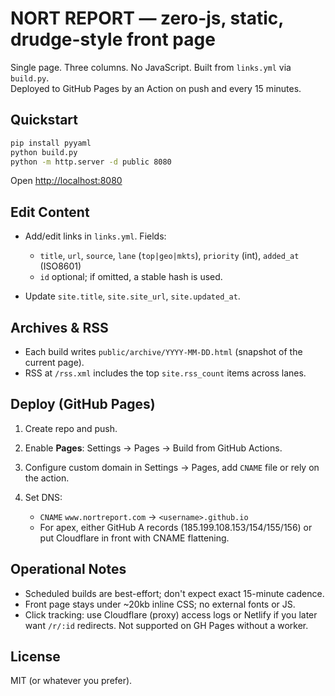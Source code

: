 # NORT REPORT — zero-js, static, drudge-style front page

Single page. Three columns. No JavaScript. Built from `links.yml` via `build.py`.  
Deployed to GitHub Pages by an Action on push and every 15 minutes.

## Quickstart
```bash
pip install pyyaml
python build.py
python -m http.server -d public 8080
```

Open [http://localhost:8080](http://localhost:8080)

## Edit Content

* Add/edit links in `links.yml`. Fields:

  * `title`, `url`, `source`, `lane` (`top|geo|mkts`), `priority` (int), `added_at` (ISO8601)
  * `id` optional; if omitted, a stable hash is used.
* Update `site.title`, `site.site_url`, `site.updated_at`.

## Archives & RSS

* Each build writes `public/archive/YYYY-MM-DD.html` (snapshot of the current page).
* RSS at `/rss.xml` includes the top `site.rss_count` items across lanes.

## Deploy (GitHub Pages)

1. Create repo and push.
2. Enable **Pages**: Settings → Pages → Build from GitHub Actions.
3. Configure custom domain in Settings → Pages, add `CNAME` file or rely on the action.
4. Set DNS:

   * `CNAME` `www.nortreport.com` → `<username>.github.io`
   * For apex, either GitHub A records (185.199.108.153/154/155/156) or put Cloudflare in front with CNAME flattening.

## Operational Notes

* Scheduled builds are best-effort; don't expect exact 15-minute cadence.
* Front page stays under ~20kb inline CSS; no external fonts or JS.
* Click tracking: use Cloudflare (proxy) access logs or Netlify if you later want `/r/:id` redirects. Not supported on GH Pages without a worker.

## License

MIT (or whatever you prefer).
